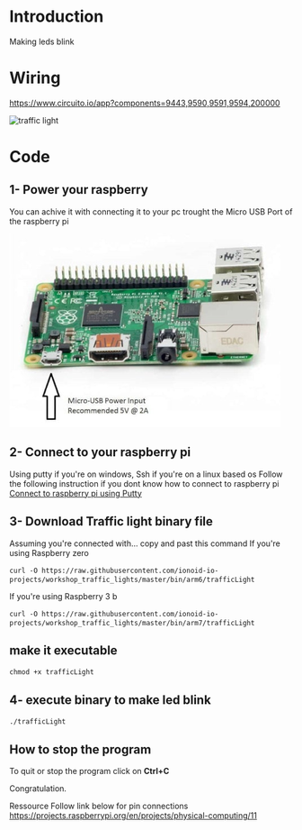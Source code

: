 # Introduction
Making leds blink 

# Wiring

https://www.circuito.io/app?components=9443,9590,9591,9594,200000


![traffic light](doc/img/trafficLight.jpg)

# Code

## 1- Power your raspberry

You can achive it with connecting it to your pc trought the Micro USB Port of the raspberry pi

![power](doc/img/1-min.jpg)

## 2- Connect to your raspberry pi
Using putty if you're on windows, Ssh if you're on a linux based os
Follow the following instruction if you dont know how to connect to raspberry pi
[Connect to raspberry pi using Putty](https://github.com/ionoid-io-projects/workshop/blob/master/doc/od-iot-raspbian-rpi-zero-windows.md#5-first-boot)

## 3- Download Traffic light binary file

Assuming you're connected with... copy and past this command
If you're using Raspberry zero
```
curl -O https://raw.githubusercontent.com/ionoid-io-projects/workshop_traffic_lights/master/bin/arm6/trafficLight
```

If you're using Raspberry 3 b
```
curl -O https://raw.githubusercontent.com/ionoid-io-projects/workshop_traffic_lights/master/bin/arm7/trafficLight
```
## make it executable
```
chmod +x trafficLight
```

## 4- execute binary to make led blink
```
./trafficLight
```

## How to stop the program
To quit or stop the program click on **Ctrl+C**


Congratulation.

Ressource
Follow link below for pin connections 
https://projects.raspberrypi.org/en/projects/physical-computing/11
